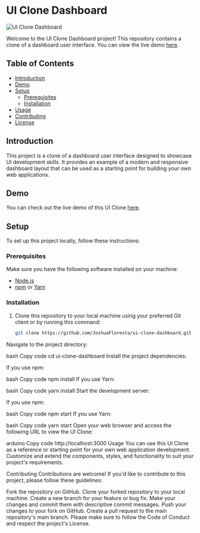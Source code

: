 # UI Clone Dashboard

![UI Clone Dashboard](https://example.com/your-image-url.png)

Welcome to the UI Clone Dashboard project! This repository contains a clone of a dashboard user interface. You can view the live demo [here](https://ui-clone-dashboard.vercel.app/).

## Table of Contents

- [Introduction](#introduction)
- [Demo](#demo)
- [Setup](#setup)
  - [Prerequisites](#prerequisites)
  - [Installation](#installation)
- [Usage](#usage)
- [Contributing](#contributing)
- [License](#license)

## Introduction

This project is a clone of a dashboard user interface designed to showcase UI development skills. It provides an example of a modern and responsive dashboard layout that can be used as a starting point for building your own web applications.

## Demo

You can check out the live demo of this UI Clone [here]([https://ui-clone-dashboard.vercel.app/](https://ui-clone-dashboard.vercel.app/)).

## Setup

To set up this project locally, follow these instructions:

### Prerequisites

Make sure you have the following software installed on your machine:

- [Node.js](https://nodejs.org/)
- [npm](https://www.npmjs.com/) or [Yarn](https://yarnpkg.com/)

### Installation

1. Clone this repository to your local machine using your preferred Git client or by running this command:

   ```bash
   git clone https://github.com/JoshuaFloresta/ui-clone-dashboard.git

Navigate to the project directory:

bash
Copy code
cd ui-clone-dashboard
Install the project dependencies:

If you use npm:

bash
Copy code
npm install
If you use Yarn:

bash
Copy code
yarn install
Start the development server:

If you use npm:

bash
Copy code
npm start
If you use Yarn:

bash
Copy code
yarn start
Open your web browser and access the following URL to view the UI Clone:

arduino
Copy code
http://localhost:3000
Usage
You can use this UI Clone as a reference or starting point for your own web application development. Customize and extend the components, styles, and functionality to suit your project's requirements.

Contributing
Contributions are welcome! If you'd like to contribute to this project, please follow these guidelines:

Fork the repository on GitHub.
Clone your forked repository to your local machine.
Create a new branch for your feature or bug fix.
Make your changes and commit them with descriptive commit messages.
Push your changes to your fork on GitHub.
Create a pull request to the main repository's main branch.
Please make sure to follow the Code of Conduct and respect the project's License.


